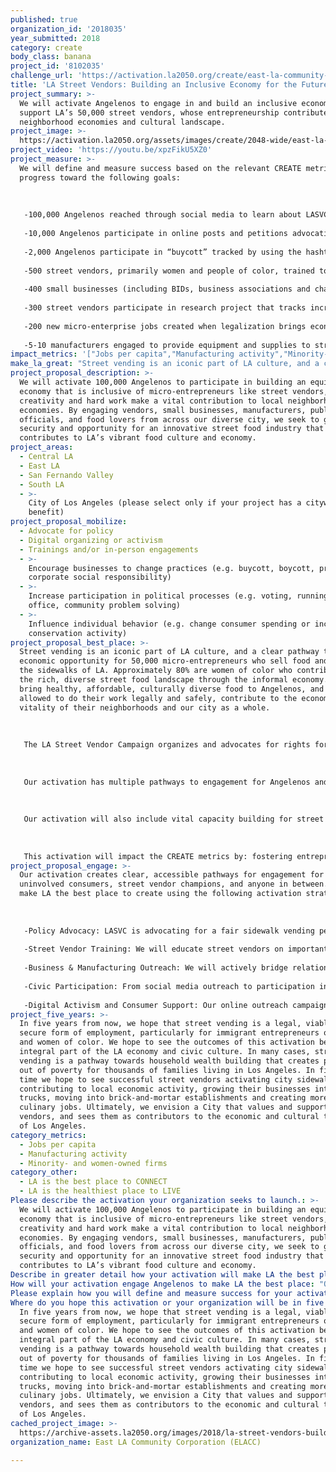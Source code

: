 ```yaml
---
published: true
organization_id: '2018035'
year_submitted: 2018
category: create
body_class: banana
project_id: '8102035'
challenge_url: 'https://activation.la2050.org/create/east-la-community-corporation-elacc/'
title: 'LA Street Vendors: Building an Inclusive Economy for the Future City'
project_summary: >-
  We will activate Angelenos to engage in and build an inclusive economy that
  support LA’s 50,000 street vendors, whose entrepreneurship contributes to our
  neighborhood economies and cultural landscape.
project_image: >-
  https://activation.la2050.org/assets/images/create/2048-wide/east-la-community-corporation-elacc.jpg
project_video: 'https://youtu.be/xpzFikU5XZ0'
project_measure: >-
  We will define and measure success based on the relevant CREATE metrics and
  progress toward the following goals:
   
   
   
   -100,000 Angelenos reached through social media to learn about LASVC and issues facing vendors. Initial outreach targets the membership of 65 coalition member organizations.
   
   -10,000 Angelenos participate in online posts and petitions advocating for an equitable street vending policy.
   
   -2,000 Angelenos participate in “buycott” tracked by using the hashtag “#isupportLAstreetvendors” in social media posts.
   
   -500 street vendors, primarily women and people of color, trained to secure their businesses, including how to navigate the policy/permitting process (when passed by City), build connections with public, private and manufacturing sector, and business management.
   
   -400 small businesses (including BIDs, business associations and chambers of commerce) engaged to support a sensible street vending policy that includes their concerns and ensures equity and inclusion for vendors.
   
   -300 street vendors participate in research project that tracks increase in income generation and decrease in losses as a result of new policy implementation and activation challenge.
   
   -200 new micro-enterprise jobs created when legalization brings economic security and safety that will bolster vendors ability to expand their businesses and create jobs in a favorable policy environment.
   
   -5-10 manufacturers engaged to provide equipment and supplies to street vendors at discounted rates.
impact_metrics: '["Jobs per capita","Manufacturing activity","Minority- and women-owned firms"]'
make_la_great: "Street vending is an iconic part of LA culture, and a clear pathway to economic opportunity for 50,000 micro-entrepreneurs who sell food and goods on the sidewalks of LA. Approximately 80% are women of color who contribute to the rich, diverse street food landscape through the informal economy. They bring healthy, affordable, culturally diverse food to Angelenos, and when allowed to do their work legally and safely, contribute to the economic vitality of their neighborhoods and our city as a whole.\r\n \r\n \r\n \r\n The LA Street Vendor Campaign organizes and advocates for rights for street vendors as an important part of an inclusive and equitable LA economy. Through this activation we seek to mobilize a broad base of Angelenos to learn about and get involved in this important economic justice issue. We will also engage street vendors, businesses and manufacturers to work together to safeguard street vending as a viable and valuable asset to neighborhood-based economies in LA. \r\n \r\n \r\n \r\n Our activation has multiple pathways to engagement for Angelenos and includes: 1) Information: a dynamic public outreach campaign on social media that will activate over 100,000 Angelenos by tapping into the extensive membership base of our 65 coalition member organizations; 2) Participation: concrete opportunities for a diverse cross-sector of Angelenos to make their voices heard in the new policy formation by participating in public hearings and engaging their representatives; 3) Action: a #isupportLAstreetvendors “buycott” will be part of a digital activism strategy to activate Angelenos around the campaign. \r\n \r\n \r\n \r\n Our activation will also include vital capacity building for street vendors to succeed and thrive, with training on how to navigate permitting, business development, and relationship building with manufacturers for supplies and equipment. And, through outreach and organizing we will work to get small business owners, manufacturers, policy makers, and street vendors working together to make the LA economy equitable and inclusive for micro-entrepreneurs, recognizing the economic benefits they bring to their communities. \r\n \r\n \r\n \r\n This activation will impact the CREATE metrics by: fostering entrepreneurship and increasing secure employment in the culinary arts, among the most vibrant creative industries in our city; making the local economy more inclusive and diverse, increasing both jobs for and businesses owned by women and people of color; impacting the GINI coefficient by allowing low-income entrepreneurs to generate more wealth; and engaging the manufacturing industry to supply critical equipment and supplies to street vendors at prices scaled to their small enterprise. Los Angeles is and has always been a hub for creativity and innovation. We hope to build the movement for economic opportunity for thousands of Angelenos by activating local engagement and civic participation to build an equitable, inclusive economic future for our communities."
project_proposal_description: >-
  We will activate 100,000 Angelenos to participate in building an equitable
  economy that is inclusive of micro-entrepreneurs like street vendors, whose
  creativity and hard work make a vital contribution to local neighborhood-based
  economies. By engaging vendors, small businesses, manufacturers, public
  officials, and food lovers from across our diverse city, we seek to grow
  security and opportunity for an innovative street food industry that
  contributes to LA’s vibrant food culture and economy.
project_areas:
  - Central LA
  - East LA
  - San Fernando Valley
  - South LA
  - >-
    City of Los Angeles (please select only if your project has a citywide
    benefit)
project_proposal_mobilize:
  - Advocate for policy
  - Digital organizing or activism
  - Trainings and/or in-person engagements
  - >-
    Encourage businesses to change practices (e.g. buycott, boycott, promote
    corporate social responsibility)
  - >-
    Increase participation in political processes (e.g. voting, running for
    office, community problem solving)
  - >-
    Influence individual behavior (e.g. change consumer spending or increase
    conservation activity)
project_proposal_best_place: >-
  Street vending is an iconic part of LA culture, and a clear pathway to
  economic opportunity for 50,000 micro-entrepreneurs who sell food and goods on
  the sidewalks of LA. Approximately 80% are women of color who contribute to
  the rich, diverse street food landscape through the informal economy. They
  bring healthy, affordable, culturally diverse food to Angelenos, and when
  allowed to do their work legally and safely, contribute to the economic
  vitality of their neighborhoods and our city as a whole.
   
   
   
   The LA Street Vendor Campaign organizes and advocates for rights for street vendors as an important part of an inclusive and equitable LA economy. Through this activation we seek to mobilize a broad base of Angelenos to learn about and get involved in this important economic justice issue. We will also engage street vendors, businesses and manufacturers to work together to safeguard street vending as a viable and valuable asset to neighborhood-based economies in LA. 
   
   
   
   Our activation has multiple pathways to engagement for Angelenos and includes: 1) Information: a dynamic public outreach campaign on social media that will activate over 100,000 Angelenos by tapping into the extensive membership base of our 65 coalition member organizations; 2) Participation: concrete opportunities for a diverse cross-sector of Angelenos to make their voices heard in the new policy formation by participating in public hearings and engaging their representatives; 3) Action: a #isupportLAstreetvendors “buycott” will be part of a digital activism strategy to activate Angelenos around the campaign. 
   
   
   
   Our activation will also include vital capacity building for street vendors to succeed and thrive, with training on how to navigate permitting, business development, and relationship building with manufacturers for supplies and equipment. And, through outreach and organizing we will work to get small business owners, manufacturers, policy makers, and street vendors working together to make the LA economy equitable and inclusive for micro-entrepreneurs, recognizing the economic benefits they bring to their communities. 
   
   
   
   This activation will impact the CREATE metrics by: fostering entrepreneurship and increasing secure employment in the culinary arts, among the most vibrant creative industries in our city; making the local economy more inclusive and diverse, increasing both jobs for and businesses owned by women and people of color; impacting the GINI coefficient by allowing low-income entrepreneurs to generate more wealth; and engaging the manufacturing industry to supply critical equipment and supplies to street vendors at prices scaled to their small enterprise. Los Angeles is and has always been a hub for creativity and innovation. We hope to build the movement for economic opportunity for thousands of Angelenos by activating local engagement and civic participation to build an equitable, inclusive economic future for our communities.
project_proposal_engage: >-
  Our activation creates clear, accessible pathways for engagement for
  uninvolved consumers, street vendor champions, and anyone in between. We will
  make LA the best place to create using the following activation strategies:
   
   
   
   -Policy Advocacy: LASVC is advocating for a fair sidewalk vending permit program by 2019. This activation will amplify the collective efforts of our broad coalition to ensure an equitable vendor-driven policy is adopted by the City.
   
   -Street Vendor Training: We will educate street vendors on important rules and regulations, business best practices, and beneficial supply-chain relationships.
   
   -Business & Manufacturing Outreach: We will actively bridge relationships with brick-and-mortar businesses, business associations and improvement districts, chambers of commerce, and manufacturers of equipment and supplies, whose collaboration and support is vital to economic inclusion for vendors.
   
   -Civic Participation: From social media outreach to participation in public hearings, there are multiple avenues for Angelenos to join the campaign to support street vendors to win an equitable street vending policy.
   
   -Digital Activism and Consumer Support: Our online outreach campaign will build our support base, garnering visibility through social media and influencers such as food bloggers and radio hosts. We will also mobilize consumers through a social media hashtag “buycott” to leverage buying power in support of street vendors as a way to contribute to the local economy.
project_five_years: >-
  In five years from now, we hope that street vending is a legal, viable, and
  secure form of employment, particularly for immigrant entrepreneurs of color
  and women of color. We hope to see the outcomes of this activation become an
  integral part of the LA economy and civic culture. In many cases, street
  vending is a pathway towards household wealth building that creates pathways
  out of poverty for thousands of families living in Los Angeles. In five years
  time we hope to see successful street vendors activating city sidewalks,
  contributing to local economic activity, growing their businesses into food
  trucks, moving into brick-and-mortar establishments and creating more creative
  culinary jobs. Ultimately, we envision a City that values and supports street
  vendors, and sees them as contributors to the economic and cultural tapestry
  of Los Angeles.
category_metrics:
  - Jobs per capita
  - Manufacturing activity
  - Minority- and women-owned firms
category_other:
  - LA is the best place to CONNECT
  - LA is the healthiest place to LIVE
Please describe the activation your organization seeks to launch.: >-
  We will activate 100,000 Angelenos to participate in building an equitable
  economy that is inclusive of micro-entrepreneurs like street vendors, whose
  creativity and hard work make a vital contribution to local neighborhood-based
  economies. By engaging vendors, small businesses, manufacturers, public
  officials, and food lovers from across our diverse city, we seek to grow
  security and opportunity for an innovative street food industry that
  contributes to LA’s vibrant food culture and economy.
Describe in greater detail how your activation will make LA the best place?: "Street vending is an iconic part of LA culture, and a clear pathway to economic opportunity for 50,000 micro-entrepreneurs who sell food and goods on the sidewalks of LA. Approximately 80% are women of color who contribute to the rich, diverse street food landscape through the informal economy. They bring healthy, affordable, culturally diverse food to Angelenos, and when allowed to do their work legally and safely, contribute to the economic vitality of their neighborhoods and our city as a whole.\r\n\r\nThe LA Street Vendor Campaign organizes and advocates for rights for street vendors as an important part of an inclusive and equitable LA economy. Through this activation we seek to mobilize a broad base of Angelenos to learn about and get involved in this important economic justice issue. We will also engage street vendors, businesses and manufacturers to work together to safeguard street vending as a viable and valuable asset to neighborhood-based economies in LA.  \r\n\r\nOur activation has multiple pathways to engagement for Angelenos and includes: 1) Information: a dynamic public outreach campaign on social media that will activate over 100,000 Angelenos by tapping into the extensive membership base of our 65 coalition member organizations; 2) Participation: concrete opportunities for a diverse cross-sector of Angelenos to make their voices heard in the new policy formation by participating in public hearings and engaging their representatives; 3) Action: a #isupportLAstreetvendors “buycott” will be part of a digital activism strategy to activate Angelenos around the campaign. \r\n\r\nOur activation will also include vital capacity building for street vendors to succeed and thrive, with training on how to navigate permitting, business development, and relationship building with manufacturers for supplies and equipment. And, through outreach and organizing we will work to get small business owners, manufacturers, policy makers, and street vendors working together to make the LA economy equitable and inclusive for micro-entrepreneurs, recognizing the economic benefits they bring to their communities. \r\n\r\nThis activation will impact the CREATE metrics by: fostering entrepreneurship and increasing secure employment in the culinary arts, among the most vibrant creative industries in our city; making the local economy more inclusive and diverse, increasing both jobs for and businesses owned by women and people of color; impacting the GINI coefficient by allowing low-income entrepreneurs to generate more wealth; and engaging the manufacturing industry to supply critical equipment and supplies to street vendors at prices scaled to their small enterprise. Los Angeles is and has always been a hub for creativity and innovation. We hope to build the movement for economic opportunity for thousands of Angelenos by activating local engagement and civic participation to build an equitable, inclusive economic future for our communities."
How will your activation engage Angelenos to make LA the best place: "Our activation creates clear, accessible pathways for engagement for uninvolved consumers, street vendor champions, and anyone in between. We will make LA the best place to create using the following activation strategies:\r\n\r\n-Policy Advocacy: LASVC is advocating for a fair sidewalk vending permit program by 2019. This activation will amplify the collective efforts of our broad coalition to ensure an equitable vendor-driven policy is adopted by the City.\r\n-Street Vendor Training: We will educate street vendors on important rules and regulations, business best practices, and beneficial supply-chain relationships.\r\n-Business & Manufacturing Outreach: We will actively bridge relationships with brick-and-mortar businesses, business associations and improvement districts, chambers of commerce, and manufacturers of equipment and supplies, whose collaboration and support is vital to economic inclusion for vendors.\r\n-Civic Participation: From social media outreach to participation in public hearings, there are multiple avenues for Angelenos to join the campaign to support street vendors to win an equitable street vending policy.\r\n-Digital Activism and Consumer Support: Our online outreach campaign will build our support base, garnering visibility through social media and influencers such as food bloggers and radio hosts. We will also mobilize consumers through a social media hashtag “buycott” to leverage buying power in support of street vendors as a way to contribute to the local economy."
Please explain how you will define and measure success for your activation.: "We will define and measure success based on the relevant CREATE metrics and progress toward the following goals:\r\n\r\n-100,000 Angelenos reached through social media to learn about LASVC and issues facing vendors. Initial outreach targets the membership of 65 coalition member organizations.\r\n-10,000 Angelenos participate in online posts and petitions advocating for an equitable street vending policy.\r\n-2,000 Angelenos participate in “buycott” tracked by using the hashtag “#isupportLAstreetvendors” in social media posts.\r\n-500 street vendors, primarily women and people of color, trained to secure their businesses, including how to navigate the policy/permitting process (when passed by City), build connections with public, private and manufacturing sector, and business management.\r\n-400 small businesses (including BIDs, business associations and chambers of commerce) engaged to support a sensible street vending policy that includes their concerns and ensures equity and inclusion for vendors.\r\n-300 street vendors participate in research project that tracks increase in income generation and decrease in losses as a result of new policy implementation and activation challenge.\r\n-200 new micro-enterprise jobs created when legalization brings economic security and safety that will bolster vendors ability to expand their businesses and create jobs in a favorable policy environment.\r\n-5-10 manufacturers engaged to provide equipment and supplies to street vendors at discounted rates."
Where do you hope this activation or your organization will be in five years?: >-
  In five years from now, we hope that street vending is a legal, viable, and
  secure form of employment, particularly for immigrant entrepreneurs of color
  and women of color. We hope to see the outcomes of this activation become an
  integral part of the LA economy and civic culture. In many cases, street
  vending is a pathway towards household wealth building that creates pathways
  out of poverty for thousands of families living in Los Angeles. In five years
  time we hope to see successful street vendors activating city sidewalks,
  contributing to local economic activity, growing their businesses into food
  trucks, moving into brick-and-mortar establishments and creating more creative
  culinary jobs. Ultimately, we envision a City that values and supports street
  vendors, and sees them as contributors to the economic and cultural tapestry
  of Los Angeles.
cached_project_image: >-
  https://archive-assets.la2050.org/images/2018/la-street-vendors-building-an-inclusive-economy-for-the-future-city/activation.la2050.org/assets/images/create/2048-wide/east-la-community-corporation-elacc.jpg
organization_name: East LA Community Corporation (ELACC)

---
```

